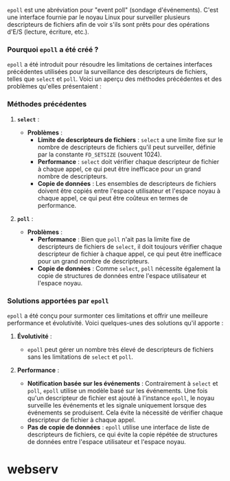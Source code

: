 `epoll` est une abréviation pour "event poll" (sondage d'événements). C'est une interface fournie par le noyau Linux pour surveiller plusieurs descripteurs de fichiers afin de voir s'ils sont prêts pour des opérations d'E/S (lecture, écriture, etc.).

### Pourquoi `epoll` a été créé ?

`epoll` a été introduit pour résoudre les limitations de certaines interfaces précédentes utilisées pour la surveillance des descripteurs de fichiers, telles que `select` et `poll`. Voici un aperçu des méthodes précédentes et des problèmes qu'elles présentaient :

### Méthodes précédentes

1. **`select`** :

    - **Problèmes** :
        - **Limite de descripteurs de fichiers** : `select` a une limite fixe sur le nombre de descripteurs de fichiers qu'il peut surveiller, définie par la constante `FD_SETSIZE` (souvent 1024).
        - **Performance** : `select` doit vérifier chaque descripteur de fichier à chaque appel, ce qui peut être inefficace pour un grand nombre de descripteurs.
        - **Copie de données** : Les ensembles de descripteurs de fichiers doivent être copiés entre l'espace utilisateur et l'espace noyau à chaque appel, ce qui peut être coûteux en termes de performance.

2. **`poll`** :
    - **Problèmes** :
        - **Performance** : Bien que `poll` n'ait pas la limite fixe de descripteurs de fichiers de `select`, il doit toujours vérifier chaque descripteur de fichier à chaque appel, ce qui peut être inefficace pour un grand nombre de descripteurs.
        - **Copie de données** : Comme `select`, `poll` nécessite également la copie de structures de données entre l'espace utilisateur et l'espace noyau.

### Solutions apportées par `epoll`

`epoll` a été conçu pour surmonter ces limitations et offrir une meilleure performance et évolutivité. Voici quelques-unes des solutions qu'il apporte :

1. **Évolutivité** :

    - `epoll` peut gérer un nombre très élevé de descripteurs de fichiers sans les limitations de `select` et `poll`.

2. **Performance** :
    - **Notification basée sur les événements** : Contrairement à `select` et `poll`, `epoll` utilise un modèle basé sur les événements. Une fois qu'un descripteur de fichier est ajouté à l'instance `epoll`, le noyau surveille les événements et les signale uniquement lorsque des événements se produisent. Cela évite la nécessité de vérifier chaque descripteur de fichier à chaque appel.
    - **Pas de copie de données** : `epoll` utilise une interface de liste de descripteurs de fichiers, ce qui évite la copie répétée de structures de données entre l'espace utilisateur et l'espace noyau.
# webserv
